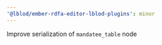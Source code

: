 ```yaml
---
'@lblod/ember-rdfa-editor-lblod-plugins': minor
---
```


Improve serialization of `mandatee_table` node
